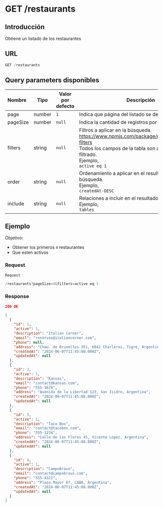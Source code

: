 # GET /restaurants

## Introducción

Obtiene un listado de los restaurantes

## URL

```jsx
GET /restaurants
```

## Query parameters disponibles

| Nombre   | Tipo   | Valor por defecto | Descripción |
| :------- | ------ | ----------------- | ----------- |
| page     | number | `1`               | Indica que página del listado se debe retornar |
| pageSize | number | `null`            | Indica la cantidad de registros por página |
| filters  | string | `null`            | Filtros a aplicar en la búsqueda. https://www.npmjs.com/package/@comodinx/query-filters<br/>Todos los campos de la tabla son aplicables para el filtrado.<br/>Ejemplo,<br/>`active eq 1` |
| order    | string | `null`            | Ordenamiento a aplicar en el resultado de la búsqueda.<br/>Ejemplo,<br/>`createdAt-DESC` |
| include  | string | `null`            | Relaciones a incluir en el resultado de la búsqueda.<br/>Ejemplo,<br/>`tables` |

## **Ejemplo**

Objetivo: 

- Obtener los primeros `4` restaurantes
- Que esten activos

### Request

```jsx
Request

/restaurants?pageSize=4&filters=active eq 1
```

### Response

```json
200 OK

[
  {
    "id": 1,
    "active": 1,
    "description": "Italian Corner",
    "email": "reservas@italiancorner.com",
    "phone": null,
    "address": "Chau. de Bruxelles 351, 6042 Charleroi, Tigre, Argentina",
    "createdAt": "2024-06-07T11:45:08.000Z",
    "updatedAt": null
  },
  {
    "id": 2,
    "active": 1,
    "description": "Kansas",
    "email": "contact@kansas.com",
    "phone": "555-5678",
    "address": "Avenida de la Libertad 123, San Isidro, Argentina",
    "createdAt": "2024-06-07T11:45:08.000Z",
    "updatedAt": null
  },
  {
    "id": 3,
    "active": 1,
    "description": "Taco Box",
    "email": "contact@tacobox.com",
    "phone": "555-1234",
    "address": "Calle de las Flores 45, Vicente Lopez, Argentina",
    "createdAt": "2024-06-07T11:45:08.000Z",
    "updatedAt": null
  },
  {
    "id": 4,
    "active": 1,
    "description": "CampoBravo",
    "email": "contact@campobravo.com",
    "phone": "555-4321",
    "address": "Plaza Mayor 67, CABA, Argentina",
    "createdAt": "2024-06-07T11:45:08.000Z",
    "updatedAt": null
  }
]
```

